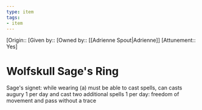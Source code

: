 ```yaml
---
type: item
tags:
- item
---
```


[Origin:: 
[Given by:: 
[Owned by:: [[Adrienne Spout|Adrienne]]
[Attunement:: Yes]

# Wolfskull Sage's Ring
Sage's signet: while wearing (a) must be able to cast spells, can casts augury 1 per day and cast two additional spells 1 per day: freedom of movement and pass without a trace



